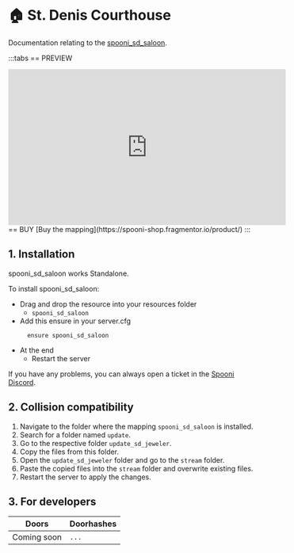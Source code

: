 # 🏠 St. Denis Courthouse
Documentation relating to the [spooni_sd_saloon](https://spooni-shop.fragmentor.io/product/5824786).

:::tabs
== PREVIEW
<iframe width="560" height="315" src="https://www.youtube.com/embed/" frameborder="0" allow="accelerometer; autoplay; clipboard-write; encrypted-media; gyroscope; picture-in-picture; web-share" allowfullscreen></iframe>
== BUY
[Buy the mapping](https://spooni-shop.fragmentor.io/product/)
:::

## 1. Installation
spooni_sd_saloon works Standalone.  

To install spooni_sd_saloon:
- Drag and drop the resource into your resources folder
  - `spooni_sd_saloon`
- Add this ensure in your server.cfg
  ```
    ensure spooni_sd_saloon
  ```
- At the end
  - Restart the server

If you have any problems, you can always open a ticket in the [Spooni Discord](https://discord.gg/spooni).

## 2. Collision compatibility <Badge type="danger" text="IMPORTANT"/>
1. Navigate to the folder where the mapping `spooni_sd_saloon` is installed.
2. Search for a folder named `update`.
3. Go to the respective folder `update_sd_jeweler`.
4. Copy the files from this folder.
5. Open the `update_sd_jeweler` folder and go to the `stream` folder.
6. Paste the copied files into the `stream` folder and overwrite existing files.
7. Restart the server to apply the changes.


## 3. For developers
| Doors                     | Doorhashes
|---------------------------|----------------------------------------------------------------------------------|
| Coming soon               | `...`


<!--
[decHash] = {decHash, objHash, "objName", coords}

Club Entrance: [decHash] = {decHash, -705727376, "p_doornbd31x", 2639.6220703125, -1229.8468017578125, 52.39528656005859} -- sd_saloon_door15
Back Door: [decHash] = {decHash, -705727376, "p_doornbd31x", 2641.5322265625, -1232.9658203125, 52.39528656005859} -- sd_saloon_door17
Dressing Room: [decHash] = {decHash, 325782917, "p_door03x", 2623.082275390625, -1231.69580078125, 48.92528533935547}
Restroom: [decHash] = {decHash, 325782917, "p_door03x", 2639.942138671875, -1220.5557861328125, 48.61528778076172}
Kitchen Door: [decHash] = {decHash, 849871129, "p_door62x", 2630.172119140625, -1237.1258544921875, 48.58528137207031} -- sd_saloon_door4
Private Room 1: [decHash] = {decHash, -113235247, "p_door15x", 2633.922119140625, -1240.2857666015625, 48.58528137207031} -- sd_saloon_door8
Private Room 2: [decHash] = {decHash, -113235247, "p_door15x", 2636.482177734375, -1238.0657958984375, 48.58528137207031} -- sd_saloon_door9
Private Room 3: [decHash] = {decHash, 325782917, "p_door03x", 2640.542236328125, -1238.6258544921875, 48.58528137207031}
Office 1: [decHash] = {decHash, 1650744725, "p_door33x", 2630.192138671875, -1244.4658203125, 48.58528137207031}
Office 2: [decHash] = {decHash, 1650744725, "p_door33x", 2634.7451171875, -1246.0958251953125, 48.58528137207031}
Head Office: [decHash] = {decHash, 1650744725, "p_door33x", 2640.6181640625, -1245.57080078125, 48.58528137207031}
Safe Door: [decHash] = {decHash, -788527275, "p_door_val_bankvault02x", 2645.564208984375, -1243.6358642578125, 48.55528259277344} -- sd_saloon_door16
Basement Door: [decHash] = {decHash, 325782917, "p_door03x", 2639.692138671875, -1234.066162109375, 48.58528137207031}
Distillery Room:[decHash] = {decHash, 1650744725, "p_door33x", 2636.002197265625, -1229.8858642578125, 44.08528137207031}
Library Door: [decHash] = {decHash, 1650744725, "p_door33x", 2633.402099609375, -1227.1358642578125, 44.08528137207031}
Torture Room: [decHash] = {decHash, -102921904, "p_doortrolley02x", 2633.502197265625, -1225.0758056640625, 44.08528137207031} -- sd_saloon_door14
Cell 1: [decHash] = {decHash, -798350419, "p_door_val_jail_cell01x", 2636.132080078125, -1226.6458740234375, 44.07528686523437} -- sd_saloon_door19
Cell 2: [decHash] = {decHash, -798350419, "p_door_val_jail_cell01x", 2634.8720703125, -1223.2158203125, 44.07528686523437} -- sd_saloon_door18
Cell 3: [decHash] = {decHash, -798350419, "p_door_val_jail_cell01x", 2634.8720703125, -1223.2158203125, 44.07528686523437} -- sd_saloon_door20
-->